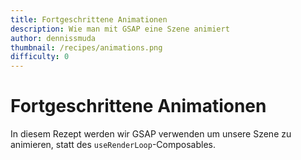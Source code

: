 ```yaml
---
title: Fortgeschrittene Animationen
description: Wie man mit GSAP eine Szene animiert
author: dennissmuda
thumbnail: /recipes/animations.png
difficulty: 0
---
```


# Fortgeschrittene Animationen

In diesem Rezept werden wir GSAP verwenden um unsere Szene zu animieren, statt des `useRenderLoop`-Composables.